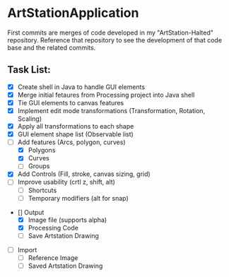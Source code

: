 # ArtStationApplication

First commits are merges of code developed in my "ArtStation-Halted" repository. Reference that repository to see the development of that code base and the related commits. 

## Task List:

- [x] Create shell in Java to handle GUI elements
- [x] Merge initial fetaures from Processing project into Java shell
- [x] Tie GUI elements to canvas features
- [x] Implement edit mode transformations (Transformation, Rotation, Scaling)
- [x] Apply all transformations to each shape
- [x] GUI element shape list (Observable list)
- [ ] Add features (Arcs, polygon, curves)
    - [x] Polygons
    - [x] Curves
    - [ ] Groups
- [x] Add Controls (Fill, stroke, canvas sizing, grid)
- [ ] Improve usability (crtl z, shift, alt)
    - [ ] Shortcuts
    - [ ] Temporary modifiers (alt for snap) 
- [] Output
    - [x] Image file (supports alpha)
    - [x] Processing Code 
    - [ ] Save Artstation Drawing
- [ ] Import
    - [ ] Reference Image
    - [ ] Saved Artstation Drawing
